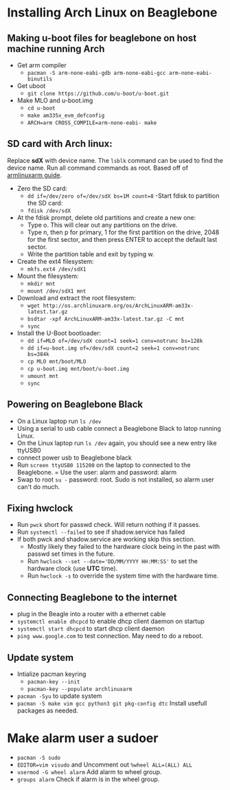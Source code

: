# Installing Arch Linux on Beaglebone 

## Making u-boot files for beaglebone on host machine running Arch
- Get arm compiler
    - `pacman -S arm-none-eabi-gdb arm-none-eabi-gcc arm-none-eabi-binutils`
- Get uboot
    - `git clone https://github.com/u-boot/u-boot.git`
- Make MLO and u-boot.img
    - `cd u-boot`
    - `make am335x_evm_defconfig`
    - `ARCH=arm CROSS_COMPILE=arm-none-eabi- make`

## SD card with Arch linux:
Replace **sdX** with device name. The `lsblk` command can be used to find the device name. Run all command commands as root. Based off of [armlinuxarm guide](https://archlinuxarm.org/platforms/armv7/ti/beaglebone-black).

- Zero the SD card:
    - `dd if=/dev/zero of=/dev/sdX bs=1M count=8`
-Start fdisk to partition the SD card:
    - `fdisk /dev/sdX`
- At the fdisk prompt, delete old partitions and create a new one:
    - Type o. This will clear out any partitions on the drive.
    - Type n, then p for primary, 1 for the first partition on the drive, 2048 for the first sector, and then press ENTER to accept the default last sector.
    - Write the partition table and exit by typing w.
- Create the ext4 filesystem:
    - `mkfs.ext4 /dev/sdX1`
- Mount the filesystem:
    - `mkdir mnt`
    - `mount /dev/sdX1 mnt`
- Download and extract the root filesystem:
    - `wget http://os.archlinuxarm.org/os/ArchLinuxARM-am33x-latest.tar.gz`
    - `bsdtar -xpf ArchLinuxARM-am33x-latest.tar.gz -C mnt`
    - `sync`
- Install the U-Boot bootloader:
    - `dd if=MLO of=/dev/sdX count=1 seek=1 conv=notrunc bs=128k`
    - `dd if=u-boot.img of=/dev/sdX count=2 seek=1 conv=notrunc bs=384k`
    - `cp MLO mnt/boot/MLO`
    - `cp u-boot.img mnt/boot/u-boot.img`
    - `umount mnt`
    - `sync`

## Powering on Beaglebone Black
- On a Linux laptop run `ls /dev`
- Using a serial to usb cable connect a Beaglebone Black to latop running Linux.
- On the Linux laptop run `ls /dev` again, you should see a new entry like ttyUSB0
- connect power usb to Beaglebone black
- Run `screen ttyUSB0 115200` on the laptop to connected to the Beaglebone.
= Use the user: alarm and password: alarm
- Swap to root `su -` password: root. Sudo is not installed, so alarm user can't do much.

## Fixing hwclock
- Run `pwck` short for passwd check. Will return nothing if it passes.
- Run `systemctl --failed` to see if shadow.service has failed
- If both pwck and shadow.service are working skip this section. 
    - Mostly likely they failed to the hardware clock being in the past with passwd set times in the future. 
    - Run `hwclock --set --date='DD/MM/YYYY HH:MM:SS'` to set the hardware clock (use **UTC** time). 
    - Run `hwclock -s` to override the system time with the hardware time.

## Connecting Beaglebone to the internet
- plug in the Beagle into a router with a ethernet cable
- `systemctl enable dhcpcd` to enable dhcp client daemon on startup
- `systemctl start dhcpcd` to start dhcp client daemon
- `ping www.google.com` to test connection. May need to do a reboot.

## Update system
- Intialize pacman keyring
    - `pacman-key --init`
    - `pacman-key --populate archlinuxarm`
- `pacman -Syu` to update system
- `pacman -S make vim gcc python3 git pkg-config dtc` Install usefull packages as needed.

# Make alarm user a sudoer
- `pacman -S sudo`
- `EDITOR=vim visudo` and Uncomment out `%wheel ALL=(ALL) ALL`
- `usermod -G wheel alarm` Add alarm to wheel group.
- `groups alarm` Check if alarm is in the wheel group.

